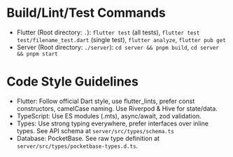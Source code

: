 # Build/Lint/Test Commands

- Flutter (Root directory: `.`): `flutter test` (all tests), `flutter test test/filename_test.dart` (single test), `flutter analyze`, `flutter pub get`
- Server (Root directory: `./server`): `cd server && pnpm build`, `cd server && pnpm start`

# Code Style Guidelines

- Flutter: Follow official Dart style, use flutter_lints, prefer const constructors, camelCase naming. Use Riverpod & Hive for state/data.
- TypeScript: Use ES modules (.mts), async/await, zod validation.
- Types: Use strong typing everywhere, prefer interfaces over inline types. See API schema at `server/src/types/schema.ts`
- Database: PocketBase. See raw type definition at `server/src/types/pocketbase-types.d.ts`.
